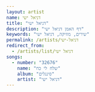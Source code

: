 ```yaml
---
layout: artist
name: דניאל ישי
title: "דניאל ישי"
description: "דף האמן דניאל ישי"
keywords: "שירים, מוזיקה, דניאל ישי"
permalink: /artists/דניאל-ישי
redirect_from:
  - /artists/list/דניאל ישי
songs:
  - number: "32676"
    name: "שלח לי כח"
    album: "סינגלים"
    artist: "דניאל ישי"
---
```

